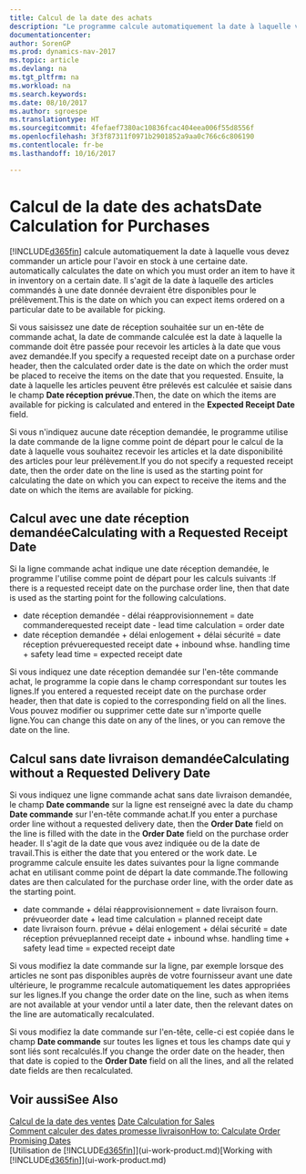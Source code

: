 ```yaml
---
title: Calcul de la date des achats
description: "Le programme calcule automatiquement la date à laquelle vous devez commander un article pour l'avoir en stock à une certaine date. Il s'agit de la date à laquelle des articles commandés à une date donnée devraient être disponibles pour le prélèvement."
documentationcenter: 
author: SorenGP
ms.prod: dynamics-nav-2017
ms.topic: article
ms.devlang: na
ms.tgt_pltfrm: na
ms.workload: na
ms.search.keywords: 
ms.date: 08/10/2017
ms.author: sgroespe
ms.translationtype: HT
ms.sourcegitcommit: 4fefaef7380ac10836fcac404eea006f55d8556f
ms.openlocfilehash: 3f3f87311f0971b2901852a9aa0c766c6c806190
ms.contentlocale: fr-be
ms.lasthandoff: 10/16/2017

---
```

# <a name="date-calculation-for-purchases"></a><span data-ttu-id="42204-104">Calcul de la date des achats</span><span class="sxs-lookup"><span data-stu-id="42204-104">Date Calculation for Purchases</span></span>
[!INCLUDE[d365fin](includes/d365fin_md.md)]<span data-ttu-id="42204-105"> calcule automatiquement la date à laquelle vous devez commander un article pour l'avoir en stock à une certaine date.</span><span class="sxs-lookup"><span data-stu-id="42204-105"> automatically calculates the date on which you must order an item to have it in inventory on a certain date.</span></span> <span data-ttu-id="42204-106">Il s'agit de la date à laquelle des articles commandés à une date donnée devraient être disponibles pour le prélèvement.</span><span class="sxs-lookup"><span data-stu-id="42204-106">This is the date on which you can expect items ordered on a particular date to be available for picking.</span></span>  

<span data-ttu-id="42204-107">Si vous saisissez une date de réception souhaitée sur un en-tête de commande achat, la date de commande calculée est la date à laquelle la commande doit être passée pour recevoir les articles à la date que vous avez demandée.</span><span class="sxs-lookup"><span data-stu-id="42204-107">If you specify a requested receipt date on a purchase order header, then the calculated order date is the date on which the order must be placed to receive the items on the date that you requested.</span></span> <span data-ttu-id="42204-108">Ensuite, la date à laquelle les articles peuvent être prélevés est calculée et saisie dans le champ **Date réception prévue**.</span><span class="sxs-lookup"><span data-stu-id="42204-108">Then, the date on which the items are available for picking is calculated and entered in the **Expected Receipt Date** field.</span></span>  

<span data-ttu-id="42204-109">Si vous n'indiquez aucune date réception demandée, le programme utilise la date commande de la ligne comme point de départ pour le calcul de la date à laquelle vous souhaitez recevoir les articles et la date disponibilité des articles pour leur prélèvement.</span><span class="sxs-lookup"><span data-stu-id="42204-109">If you do not specify a requested receipt date, then the order date on the line is used as the starting point for calculating the date on which you can expect to receive the items and the date on which the items are available for picking.</span></span>  

## <a name="calculating-with-a-requested-receipt-date"></a><span data-ttu-id="42204-110">Calcul avec une date réception demandée</span><span class="sxs-lookup"><span data-stu-id="42204-110">Calculating with a Requested Receipt Date</span></span>  
<span data-ttu-id="42204-111">Si la ligne commande achat indique une date réception demandée, le programme l'utilise comme point de départ pour les calculs suivants :</span><span class="sxs-lookup"><span data-stu-id="42204-111">If there is a requested receipt date on the purchase order line, then that date is used as the starting point for the following calculations.</span></span>  

- <span data-ttu-id="42204-112">date réception demandée - délai réapprovisionnement = date commande</span><span class="sxs-lookup"><span data-stu-id="42204-112">requested receipt date - lead time calculation = order date</span></span>  
- <span data-ttu-id="42204-113">date réception demandée + délai enlogement + délai sécurité = date réception prévue</span><span class="sxs-lookup"><span data-stu-id="42204-113">requested receipt date + inbound whse. handling time + safety lead time = expected receipt date</span></span>  

<span data-ttu-id="42204-114">Si vous indiquez une date réception demandée sur l'en-tête commande achat, le programme la copie dans le champ correspondant sur toutes les lignes.</span><span class="sxs-lookup"><span data-stu-id="42204-114">If you entered a requested receipt date on the purchase order header, then that date is copied to the corresponding field on all the lines.</span></span> <span data-ttu-id="42204-115">Vous pouvez modifier ou supprimer cette date sur n'importe quelle ligne.</span><span class="sxs-lookup"><span data-stu-id="42204-115">You can change this date on any of the lines, or you can remove the date on the line.</span></span>  

## <a name="calculating-without-a-requested-delivery-date"></a><span data-ttu-id="42204-116">Calcul sans date livraison demandée</span><span class="sxs-lookup"><span data-stu-id="42204-116">Calculating without a Requested Delivery Date</span></span>  
<span data-ttu-id="42204-117">Si vous indiquez une ligne commande achat sans date livraison demandée, le champ **Date commande** sur la ligne est renseigné avec la date du champ **Date commande** sur l'en\-tête commande achat.</span><span class="sxs-lookup"><span data-stu-id="42204-117">If you enter a purchase order line without a requested delivery date, then the **Order Date** field on the line is filled with the date in the **Order Date** field on the purchase order header.</span></span> <span data-ttu-id="42204-118">Il s'agit de la date que vous avez indiquée ou de la date de travail.</span><span class="sxs-lookup"><span data-stu-id="42204-118">This is either the date that you entered or the work date.</span></span> <span data-ttu-id="42204-119">Le programme calcule ensuite les dates suivantes pour la ligne commande achat en utilisant comme point de départ la date commande.</span><span class="sxs-lookup"><span data-stu-id="42204-119">The following dates are then calculated for the purchase order line, with the order date as the starting point.</span></span>  

- <span data-ttu-id="42204-120">date commande + délai réapprovisionnement = date livraison fourn. prévue</span><span class="sxs-lookup"><span data-stu-id="42204-120">order date + lead time calculation = planned receipt date</span></span>  
- <span data-ttu-id="42204-121">date livraison fourn. prévue + délai enlogement + délai sécurité = date réception prévue</span><span class="sxs-lookup"><span data-stu-id="42204-121">planned receipt date + inbound whse. handling time + safety lead time = expected receipt date</span></span>  

<span data-ttu-id="42204-122">Si vous modifiez la date commande sur la ligne, par exemple lorsque des articles ne sont pas disponibles auprès de votre fournisseur avant une date ultérieure, le programme recalcule automatiquement les dates appropriées sur les lignes.</span><span class="sxs-lookup"><span data-stu-id="42204-122">If you change the order date on the line, such as when items are not available at your vendor until a later date, then the relevant dates on the line are automatically recalculated.</span></span>  

<span data-ttu-id="42204-123">Si vous modifiez la date commande sur l'en\-tête, celle\-ci est copiée dans le champ **Date commande** sur toutes les lignes et tous les champs date qui y sont liés sont recalculés.</span><span class="sxs-lookup"><span data-stu-id="42204-123">If you change the order date on the header, then that date is copied to the **Order Date** field on all the lines, and all the related date fields are then recalculated.</span></span>  

## <a name="see-also"></a><span data-ttu-id="42204-124">Voir aussi</span><span class="sxs-lookup"><span data-stu-id="42204-124">See Also</span></span>  
 <span data-ttu-id="42204-125">[Calcul de la date des ventes](sales-date-calculation-for-sales.md) </span><span class="sxs-lookup"><span data-stu-id="42204-125">[Date Calculation for Sales](sales-date-calculation-for-sales.md) </span></span>  
 [<span data-ttu-id="42204-126">Comment calculer des dates promesse livraison</span><span class="sxs-lookup"><span data-stu-id="42204-126">How to: Calculate Order Promising Dates</span></span>](sales-how-to-calculate-order-promising-dates.md)  
 <span data-ttu-id="42204-127">[Utilisation de [!INCLUDE[d365fin](includes/d365fin_md.md)]](ui-work-product.md)</span><span class="sxs-lookup"><span data-stu-id="42204-127">[Working with [!INCLUDE[d365fin](includes/d365fin_md.md)]](ui-work-product.md)</span></span>

